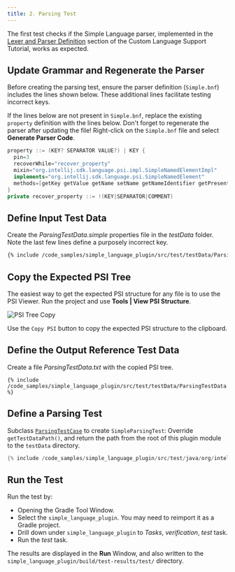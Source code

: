 ```yaml
---
title: 2. Parsing Test
---
```

<!-- Copyright 2000-2020 JetBrains s.r.o. and other contributors. Use of this source code is governed by the Apache 2.0 license that can be found in the LICENSE file. -->

The first test checks if the Simple Language parser, implemented in the [Lexer and Parser Definition](/tutorials/custom_language_support/lexer_and_parser_definition.md) section of the Custom Language Support Tutorial, works as expected.

## Update Grammar and Regenerate the Parser
Before creating the parsing test, ensure the parser definition (`Simple.bnf`) includes the lines shown below.
These additional lines facilitate testing incorrect keys.

If the lines below are not present in `Simple.bnf`, replace the existing `property` definition with the lines below.
Don't forget to regenerate the parser after updating the file!
Right-click on the `Simple.bnf` file and select **Generate Parser Code**.

```java
property ::= (KEY? SEPARATOR VALUE?) | KEY {
  pin=3
  recoverWhile="recover_property"
  mixin="org.intellij.sdk.language.psi.impl.SimpleNamedElementImpl"
  implements="org.intellij.sdk.language.psi.SimpleNamedElement"
  methods=[getKey getValue getName setName getNameIdentifier getPresentation]
}
private recover_property ::= !(KEY|SEPARATOR|COMMENT)
```

## Define Input Test Data
Create the *ParsingTestData.simple* properties file in the *testData* folder.
Note the last few lines define a purposely incorrect key.

```bash
{% include /code_samples/simple_language_plugin/src/test/testData/ParsingTestData.simple %}
```

## Copy the Expected PSI Tree
The easiest way to get the expected PSI structure for any file is to use the PSI Viewer.
Run the project and use **Tools \| View PSI Structure**.

![PSI Tree Copy](img/plugin_copy_psi.png)

Use the `Copy PSI` button to copy the expected PSI structure to the clipboard.

## Define the Output Reference Test Data
Create a file *ParsingTestData.txt* with the copied PSI tree.

```text
{% include /code_samples/simple_language_plugin/src/test/testData/ParsingTestData.txt %}
```

## Define a Parsing Test
Subclass [`ParsingTestCase`](upsource:///platform/testFramework/src/com/intellij/testFramework/ParsingTestCase.java) to create `SimpleParsingTest`:
Override `getTestDataPath()`, and return the path from the root of this plugin module to the `testData` directory.

```java
{% include /code_samples/simple_language_plugin/src/test/java/org/intellij/sdk/language/SimpleParsingTest.java %}
```

## Run the Test
Run the test by:
* Opening the Gradle Tool Window.
* Select the `simple_language_plugin`.
  You may need to reimport it as a Gradle project.
* Drill down under `simple_language_plugin` to *Tasks*, *verification*, *test* task.
* Run the *test* task.

The results are displayed in the **Run** Window, and also written to the `simple_language_plugin/build/test-results/test/` directory.
